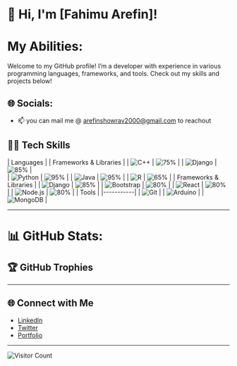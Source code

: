 
# 👋 Hi, I'm [Fahimu Arefin]!


#  My Abilities:
Welcome to my GitHub profile! I’m a developer with experience in various programming languages, frameworks, and tools. Check out my skills and projects below!


## 🌐 Socials:
- 📫 you can mail me @ arefinshowrav2000@gmail.com to reachout


## 👨‍💻 Tech Skills
| Languages   | | Frameworks & Libraries |
| ![C++](https://img.shields.io/badge/-C++-00599C?style=flat&logo=c%2B%2B&logoColor=white) | ![75%](https://img.shields.io/badge/Level-80%25-brightgreen) |  | ![Django](https://img.shields.io/badge/-Django-092E20?style=flat&logo=django) | ![85%](https://img.shields.io/badge/Level-85%25-brightgreen) |          
| ![Python](https://img.shields.io/badge/-Python-3776AB?style=flat&logo=python&logoColor=white) | ![95%](https://img.shields.io/badge/Level-90%25-brightgreen) |
| ![Java](https://img.shields.io/badge/-Java-007396?style=flat&logo=java&logoColor=white) | ![95%](https://img.shields.io/badge/Level-70%25-yellowgreen) |
| ![R](https://img.shields.io/badge/-R-276DC3?style=flat&logo=r&logoColor=white) | ![65%](https://img.shields.io/badge/Level-65%25-yellow) |
| Frameworks & Libraries |
| ![Django](https://img.shields.io/badge/-Django-092E20?style=flat&logo=django) | ![85%](https://img.shields.io/badge/Level-85%25-brightgreen) |
| ![Bootstrap](https://img.shields.io/badge/-Bootstrap-7952B3?style=flat&logo=bootstrap) | ![80%](https://img.shields.io/badge/Level-80%25-brightgreen) |
| ![React](https://img.shields.io/badge/-React-61DAFB?style=flat&logo=react&logoColor=black) | ![80%](https://img.shields.io/badge/Level-80%25-brightgreen) |
| ![Node.js](https://img.shields.io/badge/-Node.js-339933?style=flat&logo=node.js&logoColor=white)  | ![80%](https://img.shields.io/badge/Level-80%25-brightgreen) |
| Tools     |
|-----------|
| ![Git](https://img.shields.io/badge/-Git-F05032?style=flat&logo=git&logoColor=white) |
| ![Arduino](https://img.shields.io/badge/-Arduino-00979D?style=flat&logo=arduino&logoColor=white) | 
| ![MongoDB](https://img.shields.io/badge/-MongoDB-47A248?style=flat&logo=mongodb&logoColor=white) |

---


# 📊 GitHub Stats:




## 🏆 GitHub Trophies


---

## 🌐 Connect with Me

- [LinkedIn](https://www.linkedin.com/in/yourusername)
- [Twitter](https://twitter.com/yourusername)
- [Portfolio](https://yourportfolio.com)

---

![Visitor Count](https://komarev.com/ghpvc/?username=yourusername&color=blue)

<!---
Fahimul-06/Fahimul-06 is a ✨ special ✨ repository because its `README.md` (this file) appears on your GitHub profile.
You can click the Preview link to take a look at your changes.
--->
